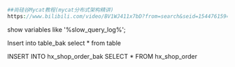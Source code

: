 

~~~php
##尚硅谷Mycat教程(mycat分布式架构精讲)
https://www.bilibili.com/video/BV1WJ411x7bD?from=search&seid=15447615946814415885
~~~



show variables  like '%slow_query_log%';



Insert into table_bak select * from table



INSERT INTO hx_shop_order_bak SELECT * FROM hx_shop_order
